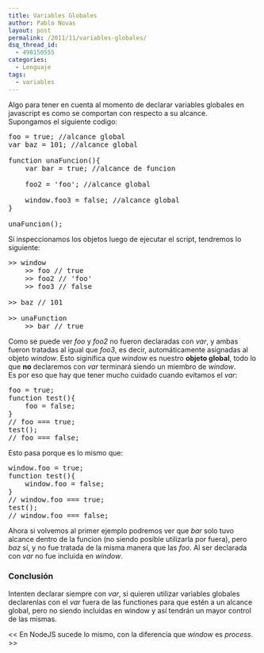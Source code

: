 ```yaml
---
title: Variables Globales
author: Pablo Novas
layout: post
permalink: /2011/11/variables-globales/
dsq_thread_id:
  - 498150555
categories:
  - Lenguaje
tags:
  - variables
---
```

Algo para tener en cuenta al momento de declarar variables globales en javascript es como se comportan con respecto a su alcance.  
Supongamos el siguiente codigo:

<pre class="brush: jscript; title: ; notranslate" title="">foo = true; //alcance global
var baz = 101; //alcance global

function unaFuncion(){
    var bar = true; //alcance de funcion

    foo2 = 'foo'; //alcance global

    window.foo3 = false; //alcance global
}

unaFuncion();
</pre>

Si inspeccionamos los objetos luego de ejecutar el script, tendremos lo siguiente:

<pre class="brush: jscript; title: ; notranslate" title="">&gt;&gt; window
    &gt;&gt; foo // true
    &gt;&gt; foo2 // 'foo'
    &gt;&gt; foo3 // false

&gt;&gt; baz // 101

&gt;&gt; unaFunction
    &gt;&gt; bar // true
</pre>

Como se puede ver *foo* y *foo2* no fueron declaradas con *var*, y ambas fueron tratadas al igual que *foo3*, es decir, automáticamente asignadas al objeto *window*. Esto siginifica que *window* es nuestro **objeto global**, todo lo que **no** declaremos con *var* terminará siendo un miembro de *window*.  
Es por eso que hay que tener mucho cuidado cuando evitamos el *var*:  
<!--more-->

<pre class="brush: jscript; title: ; notranslate" title="">foo = true;
function test(){
    foo = false;
}
// foo === true;
test();
// foo === false;
</pre>

Esto pasa porque es lo mismo que:

<pre class="brush: jscript; highlight: [1,3]; title: ; notranslate" title="">window.foo = true;
function test(){
    window.foo = false;
}
// window.foo === true;
test();
// window.foo === false;
</pre>

Ahora si volvemos al primer ejemplo podremos ver que *bar* solo tuvo alcance dentro de la funcion (no siendo posible utilizarla por fuera), pero *baz* sí, y no fue tratada de la misma manera que las *foo*. Al ser declarada con *var* no fue incluida en *window*.

### Conclusión

Intenten declarar siempre con *var*, si quieren utilizar variables globales declarenlas con el *var* fuera de las functiones para que estén a un alcance global, pero no siendo incluidas en window y así tendrán un mayor control de las mismas.

<< En NodeJS sucede lo mismo, con la diferencia que *window* es *process*. >>